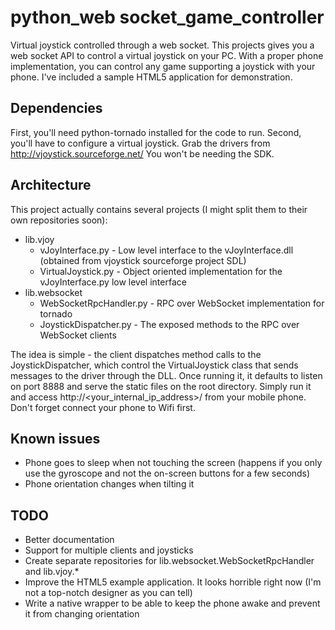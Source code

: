 python_web socket_game_controller
================================

Virtual joystick controlled through a web socket.
This projects gives you a web socket API to control a virtual joystick on your PC.
With a proper phone implementation, you can control any game supporting a joystick with your phone.
I've included a sample HTML5 application for demonstration.

Dependencies
------------
First, you'll need python-tornado installed for the code to run.
Second, you'll have to configure a virtual joystick. Grab the drivers from http://vjoystick.sourceforge.net/
You won't be needing the SDK.

Architecture
------------
This project actually contains several projects (I might split them to their own repositories soon):
* lib.vjoy
    * vJoyInterface.py - Low level interface to the vJoyInterface.dll (obtained from vjoystick sourceforge project SDL)
    * VirtualJoystick.py - Object oriented implementation for the vJoyInterface.py low level interface
* lib.websocket
    * WebSocketRpcHandler.py - RPC over WebSocket implementation for tornado
    * JoystickDispatcher.py - The exposed methods to the RPC over WebSocket clients

The idea is simple - the client dispatches method calls to the JoystickDispatcher, which control the VirtualJoystick class that sends messages to the driver through the DLL.
Once running it, it defaults to listen on port 8888 and serve the static files on the root directory.
Simply run it and access http://<your_internal_ip_address>/ from your mobile phone. Don't forget connect your phone to Wifi first.

Known issues
------------
* Phone goes to sleep when not touching the screen (happens if you only use the gyroscope and not the on-screen buttons for a few seconds)
* Phone orientation changes when tilting it

TODO
----
* Better documentation
* Support for multiple clients and joysticks
* Create separate repositories for lib.websocket.WebSocketRpcHandler and lib.vjoy.*
* Improve the HTML5 example application. It looks horrible right now (I'm not a top-notch designer as you can tell)
* Write a native wrapper to be able to keep the phone awake and prevent it from changing orientation
